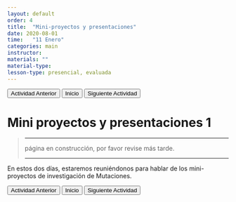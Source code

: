 ```yaml
---
layout: default
order: 4
title:  "Mini-proyectos y presentaciones"
date: 2020-08-01
time:   "11 Enero"
categories: main
instructor: 
materials: ""
material-type:
lesson-type: presencial, evaluada
---
```


<a href="https://pesalerno.github.io/genetica2021/main/2020/08/01/3_mutaciones.html"><button>Actividad Anterior</button></a>		<a href="https://pesalerno.github.io/genetica2021/"><button>Inicio</button></a>    <a href="https://pesalerno.github.io/genetica2021/main/2020/08/01/5_herencia-2.html"><button>Siguiente Actividad</button></a>

# Mini proyectos y presentaciones 1

>---------------------
> página en construcción, por favor revise más tarde. 
>
> ----------------------
> 

En estos dos días, estaremos reuniéndonos para hablar de los mini-proyectos de investigación de Mutaciones. 



<a href="https://pesalerno.github.io/genetica2021/main/2020/08/01/3_mutaciones.html"><button>Actividad Anterior</button></a>		<a href="https://pesalerno.github.io/genetica2021/"><button>Inicio</button></a>    <a href="https://pesalerno.github.io/genetica2021/main/2020/08/01/5_herencia-2.html"><button>Siguiente Actividad</button></a>
